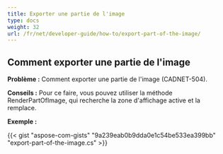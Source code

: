 ```yaml
---
title: Exporter une partie de l'image
type: docs
weight: 32
url: /fr/net/developer-guide/how-to/export-part-of-the-image/
---
```


## **Comment exporter une partie de l'image**

**Problème :** Comment exporter une partie de l'image (CADNET-504).

**Conseils :** Pour ce faire, vous pouvez utiliser la méthode RenderPartOfImage, qui recherche la zone d'affichage active et la remplace.

**Exemple :**

{{< gist "aspose-com-gists" "9a239eab0b9dda0e1c54be533ea399bb" "export-part-of-the-image.cs" >}}
